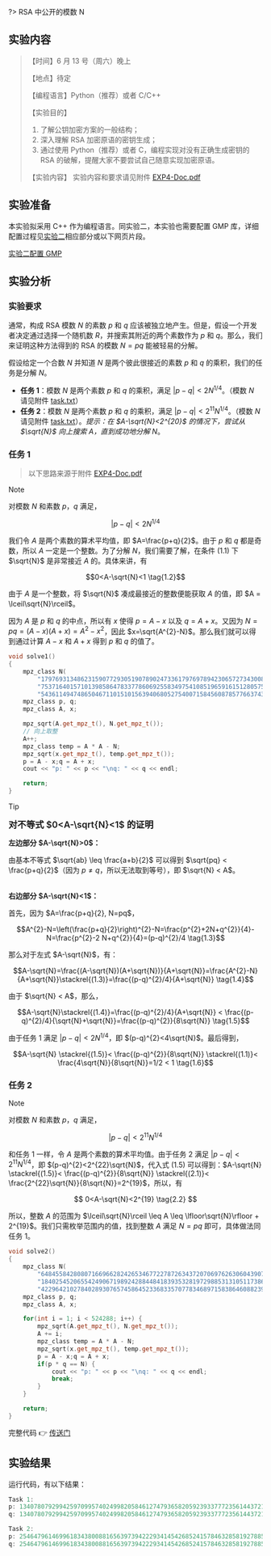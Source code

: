 ?> RSA 中公开的模数 N

## 实验内容

> 【时间】6 月 13 号（周六）晚上
> 
> 【地点】待定
> 
> 【编程语言】Python（推荐）或者 C/C++
>
> 【实验目的】
> 1. 了解公钥加密方案的一般结构；
> 2. 深入理解 RSA 加密原语的密钥生成；
> 3. 通过使用 Python（推荐）或者 C，编程实现对没有正确生成密钥的 RSA 的破解，提醒大家不要尝试自己随意实现加密原语。
>
> 【实验内容】
> 实验内容和要求请见附件 [EXP4-Doc.pdf](course/cryptography/lab-4-EXP4-Doc.pdf ':ignore')

## 实验准备

本实验拟采用 C++ 作为编程语言。同实验二，本实验也需要配置 GMP 库，详细配置过程见[实验二](course/cryptography/lab-2?id=windows-下配置-gmp)相应部分或以下网页片段。

[实验二配置 GMP](https://jingqinglin.github.io/Blog/#/course/cryptography/gmp-config ':include :type=iframe width=100% height=600px')

## 实验分析

### 实验要求

通常，构成 RSA 模数 $N$ 的素数 $p$ 和 $q$ 应该被独立地产生。但是，假设一个开发者决定通过选择一个随机数 $R$，并搜索其附近的两个素数作为 $p$ 和 $q$。那么，我们来证明这种方法得到的  RSA  的模数 $N = pq$ 能被轻易的分解。

假设给定一个合数 $N$ 并知道 $N$ 是两个彼此很接近的素数 $p$ 和 $q$ 的乘积，我们的任务是分解 $N$。

- **任务 1**：模数 $N$ 是两个素数 $p$ 和 $q$ 的乘积，满足 $|p-q|<2 N^{1/4}$。（模数 $N$ 请见附件 [task.txt](course/cryptography/lab-4-task.txt ':ignore')）
- **任务 2**：模数 $N$ 是两个素数 $p$ 和 $q$ 的乘积，满足 $|p-q|<2^{11} N^{1/4}$。（模数 $N$ 请见附件 [task.txt](course/cryptography/lab-4-task.txt ':ignore')）。*提示：在 $A-\sqrt{N}<2^{20}$ 的情况下，尝试从 $\sqrt{N}$ 向上搜索 $A$，直到成功地分解 $N$*。

### 任务 1

> 以下思路来源于附件 [EXP4-Doc.pdf](course/cryptography/lab-4-EXP4-Doc.pdf ':ignore')

> [!NOTE]
> 对模数 $N$ 和素数 $p$，$q$ 满足，
>
> $$|p-q|<2N^{1/4} \tag{1.1}$$

我们令 $A$ 是两个素数的算术平均值，即 $A=\frac{p+q}{2}$。由于 $p$ 和 $q$ 都是奇数，所以 $A$ 一定是一个整数。为了分解 $N$，我们需要了解，在条件 $(1.1)$ 下 $\sqrt{N}$ 是非常接近 $A$ 的。具体来讲，有

$$0<A-\sqrt{N}<1 \tag{1.2}$$

由于 $A$ 是一个整数，将 $\sqrt{N}$ 凑成最接近的整数便能获取 $A$ 的值，即 $A = \lceil\sqrt{N}\rceil$。

因为 $A$ 是 $p$ 和 $q$ 的中点，所以有 $x$ 使得 $p=A-x$ 以及 $q=A+x$。又因为 $N=pq=(A-x)(A+x)=A^{2}-x^{2}$，因此 $x=\sqrt{A^{2}-N}$。那么我们就可以得到通过计算 $A-x$ 和 $A+x$ 得到 $p$ 和 $q$ 的值了。

```cpp
void solve1()
{
    mpz_class N(
        "17976931348623159077293051907890247336179769789423065727343008115773267580550562068698537944921298295958550138"
        "75371640157101398586478337786069255834975410851965916151280575759407526350074759352887108236499499407718956170"
        "54361149474865046711015101563940680527540071584560878577663743040086340742855278549092581");
    mpz_class p, q;
    mpz_class A, x;

    mpz_sqrt(A.get_mpz_t(), N.get_mpz_t());
    // 向上取整
    A++;
    mpz_class temp = A * A - N;
    mpz_sqrt(x.get_mpz_t(), temp.get_mpz_t());
    p = A - x;q = A + x;
    cout << "p: " << p << "\nq: " << q << endl;

    return;
}
```

> [!TIP]
> <span style="font-size: 1.1rem;font-weight: 600;">对不等式 $0<A-\sqrt{N}<1$ 的证明</span>
>
> <span style="font-weight: 600;">左边部分 $A-\sqrt{N}>0$：</span>
>
> 由基本不等式 $\sqrt{ab} \leq \frac{a+b}{2}$ 可以得到 $\sqrt{pq} < \frac{p+q}{2}$（因为 $p \not= q$，所以无法取到等号），即 $\sqrt{N} < A$。
>
> <br>
> <span style="font-weight: 600;">右边部分 $A-\sqrt{N}<1$：</span>
>
> 首先，因为 $A=\frac{p+q}{2}, N=pq$，
>
> $$A^{2}-N=\left(\frac{p+q}{2}\right)^{2}-N=\frac{p^{2}+2N+q^{2}}{4}-N=\frac{p^{2}-2 N+q^{2}}{4}=(p-q)^{2}/4 \tag{1.3}$$
>
> 那么对于左式 $A-\sqrt{N}$，有：
>
> $$A-\sqrt{N}=\frac{(A-\sqrt{N})(A+\sqrt{N})}{A+\sqrt{N}}=\frac{A^{2}-N}{A+\sqrt{N}}\stackrel{(1.3)}=\frac{(p-q)^{2}/4}{A+\sqrt{N}} \tag{1.4}$$
>
> 由于 $\sqrt{N} < A$，那么，
>
> $$A-\sqrt{N}\stackrel{(1.4)}=\frac{(p-q)^{2}/4}{A+\sqrt{N}} < \frac{(p-q)^{2}/4}{\sqrt{N}+\sqrt{N}}=\frac{(p-q)^{2}}{8\sqrt{N}} \tag{1.5}$$
>
> 由于任务 1 满足 $|p-q|<2N^{1/4}$，即 $(p-q)^{2}<4\sqrt{N}$。最后得到，
> 
> $$A-\sqrt{N} \stackrel{(1.5)}< \frac{(p-q)^{2}}{8\sqrt{N}} \stackrel{(1.1)}< \frac{4\sqrt{N}}{8\sqrt{N}}=1/2 < 1 \tag{1.6}$$

### 任务 2

> [!NOTE]
> 对模数 $N$ 和素数 $p$，$q$ 满足，
>
> $$|p-q|<2^{11}N^{1/4} \tag{2.1}$$

和任务 1 一样，令 $A$ 是两个素数的算术平均值。由于任务 2 满足 $|p-q|<2^{11}N^{1/4}$，即 $(p-q)^{2}<2^{22}\sqrt{N}$，代入式 $(1.5)$ 可以得到：$A-\sqrt{N} \stackrel{(1.5)}< \frac{(p-q)^{2}}{8\sqrt{N}} \stackrel{(2.1)}< \frac{2^{22}\sqrt{N}}{8\sqrt{N}}=2^{19}$，所以，有

$$
0<A-\sqrt{N}<2^{19} \tag{2.2}
$$

所以，整数 $A$ 的范围为 $\lceil\sqrt{N}\rceil \leq A \leq \lfloor\sqrt{N}\rfloor + 2^{19}$。我们只需枚举范围内的值，找到整数 $A$ 满足 $N=pq$ 即可，具体做法同任务 1。

```cpp
void solve2()
{
    mpz_class N(
        "64845584280807166966282426534677227872634372070697626306043907037879730861808111646271401527606141756919558732"
        "18402545206554249067198924288448418393532819729885313105117386489659625828215025049902644521008852816733037111"
        "42296421027840289307657458645233683357077834689715838646088239640236866252211790085787877");
    mpz_class p, q;
    mpz_class A, x;

    for(int i = 1; i < 524288; i++) {
        mpz_sqrt(A.get_mpz_t(), N.get_mpz_t());
        A += i;
        mpz_class temp = A * A - N;
        mpz_sqrt(x.get_mpz_t(), temp.get_mpz_t());
        p = A - x;q = A + x;
        if(p * q == N) {
            cout << "p: " << p << "\nq: " << q << endl;
            break;
        }
    }

    return;
}
```

完整代码 👉 [传送门](course/cryptography/lab-4-solution ':target=_blank')

## 实验结果

运行代码，有以下结果：

```cpp
Task 1:
p: 13407807929942597099574024998205846127479365820592393377723561443721764030073662768891111614362326998675040546094339320838419523375986027530441562135724301
q: 13407807929942597099574024998205846127479365820592393377723561443721764030073778560980348930557750569660049234002192590823085163940025485114449475265364281

Task 2:
p: 25464796146996183438008816563973942229341454268524157846328581927885777969985222835143851073249573454107384461557193173304497244814071505790566593206419759
q: 25464796146996183438008816563973942229341454268524157846328581927885777970106398054491246526970814167632563509541784734741871379856682354747718346471375403
```